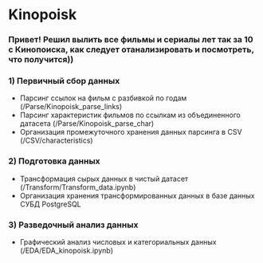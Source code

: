 # Kinopoisk
### Привет! Решил вылить все фильмы и сериалы лет так за 10 с Кинопоиска, как следует отанализировать и посмотреть, что получится))

### 1) Первичный сбор данных
  - Парсинг ссылок на фильм с разбивкой по годам (/Parse/Kinopoisk_parse_links)
  - Парсинг характеристик фильмов по ссылкам из объединенного датасета (/Parse/Kinopoisk_parse_char)
  - Организация промежуточного хранения данных парсинга в CSV (/CSV/characteristics)
  
### 2) Подготовка данных
  - Трансформация сырых данных в чистый датасет (/Transform/Transform_data.ipynb)
  - Организация хранения трансформированных данных в базе данных СУБД PostgreSQL
  
### 3) Разведочный анализ данных
  - Графический анализ числовых и категориальных данных (/EDA/EDA_kinopoisk.ipynb)
  
